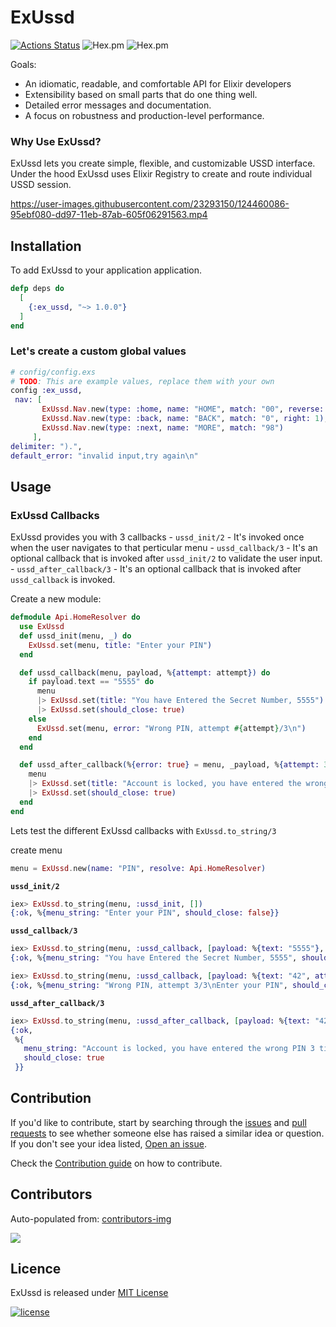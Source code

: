 # ExUssd

[![Actions Status](https://github.com/beamkenya/ex_ussd/workflows/Elixir%20CI/badge.svg)](https://github.com/beamkenya/ex_ussd/actions) ![Hex.pm](https://img.shields.io/hexpm/v/ex_ussd) ![Hex.pm](https://img.shields.io/hexpm/dt/ex_ussd)

Goals:
- An idiomatic, readable, and comfortable API for Elixir developers
- Extensibility based on small parts that do one thing well.
- Detailed error messages and documentation.
- A focus on robustness and production-level performance.


### Why Use ExUssd?
 ExUssd lets you create simple, flexible, and customizable USSD interface.
 Under the hood ExUssd uses Elixir Registry to create and route individual USSD session.

https://user-images.githubusercontent.com/23293150/124460086-95ebf080-dd97-11eb-87ab-605f06291563.mp4

## Installation

To add ExUssd to your application application.

```elixir
defp deps do
  [
    {:ex_ussd, "~> 1.0.0"}
  ]
end
```

### Let's create a custom global values

 ```elixir
# config/config.exs
# TODO: This are example values, replace them with your own
config :ex_ussd,
  nav: [
        ExUssd.Nav.new(type: :home, name: "HOME", match: "00", reverse: true, orientation: :vertical),
        ExUssd.Nav.new(type: :back, name: "BACK", match: "0", right: 1),
        ExUssd.Nav.new(type: :next, name: "MORE", match: "98")
      ],
 delimiter: ").",
 default_error: "invalid input,try again\n"
```
## Usage
### ExUssd Callbacks

ExUssd provides you with 3 callbacks
    - `ussd_init/2` - It's invoked once when the user navigates to that perticular menu
    - `ussd_callback/3` - It's an optional callback that is invoked after `ussd_init/2` to validate the user input.
    - `ussd_after_callback/3` - It's an optional callback that is invoked after `ussd_callback` is invoked.

Create a new module:

```elixir
defmodule Api.HomeResolver do
  use ExUssd
  def ussd_init(menu, _) do
    ExUssd.set(menu, title: "Enter your PIN")
  end

  def ussd_callback(menu, payload, %{attempt: attempt}) do
    if payload.text == "5555" do
      menu
      |> ExUssd.set(title: "You have Entered the Secret Number, 5555")
      |> ExUssd.set(should_close: true)
    else
      ExUssd.set(menu, error: "Wrong PIN, attempt #{attempt}/3\n")
    end
  end

  def ussd_after_callback(%{error: true} = menu, _payload, %{attempt: 3}) do
    menu
    |> ExUssd.set(title: "Account is locked, you have entered the wrong PIN 3 times")
    |> ExUssd.set(should_close: true)
  end
end
```

Lets test the different ExUssd callbacks with `ExUssd.to_string/3`

create menu

```elixir
menu = ExUssd.new(name: "PIN", resolve: Api.HomeResolver)
```

**`ussd_init/2`**

```elixir
iex> ExUssd.to_string(menu, :ussd_init, [])
{:ok, %{menu_string: "Enter your PIN", should_close: false}}
```

**`ussd_callback/3`**

```elixir
iex> ExUssd.to_string(menu, :ussd_callback, [payload: %{text: "5555"}, init_text: "1"])
{:ok, %{menu_string: "You have Entered the Secret Number, 5555", should_close: true}}

iex> ExUssd.to_string(menu, :ussd_callback, [payload: %{text: "42", attempt: 3}, init_text: "1"])
{:ok, %{menu_string: "Wrong PIN, attempt 3/3\nEnter your PIN", should_close: false}}
```

**`ussd_after_callback/3`**

```elixir
iex> ExUssd.to_string(menu, :ussd_after_callback, [payload: %{text: "42", attempt: 3}, init_text: "1"])
{:ok,
 %{
   menu_string: "Account is locked, you have entered the wrong PIN 3 times",
   should_close: true
 }}
```

## Contribution

If you'd like to contribute, start by searching through the [issues](https://github.com/beamkenya/ex_ussd/issues) and [pull requests](https://github.com/beamkenya/ex_ussd/pulls) to see whether someone else has raised a similar idea or question.
If you don't see your idea listed, [Open an issue](https://github.com/beamkenya/ex_ussd/issues).

Check the [Contribution guide](contributing.md) on how to contribute.

## Contributors

Auto-populated from:
[contributors-img](https://contributors-img.firebaseapp.com/image?repo=beamkenya/ex_ussd)

<a href="https://github.com/beamkenya/ex_pesa/graphs/contributors">
  <img src="https://contributors-img.firebaseapp.com/image?repo=beamkenya/ex_ussd" />
</a>

## Licence

ExUssd is released under [MIT License](https://github.com/appcues/exsentry/blob/master/LICENSE.txt)

[![license](https://img.shields.io/github/license/mashape/apistatus.svg?style=for-the-badge)](#)

